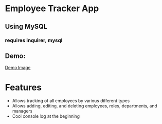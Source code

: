 # Employee Tracker App
## Using MySQL
### requires inquirer, mysql

## Demo:
[Demo Image]()

# Features
* Allows tracking of all employees by various different types
* Allows adding, editing, and deleting employees, roles, departments, and managers
* Cool console log at the beginning